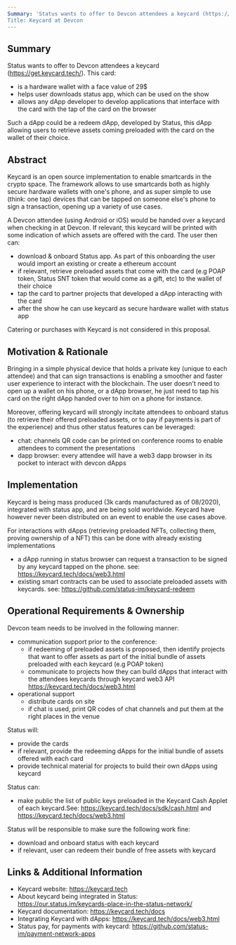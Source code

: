 ```yaml
---
Summary: 'Status wants to offer to Devcon attendees a keycard (https://get.keycard.tech/). This card:
Title: Keycard at Devcon
---
```


## Summary

Status wants to offer to Devcon attendees a keycard (https://get.keycard.tech/). This card:

- is a hardware wallet with a face value of 29$
- helps user downloads status app, which can be used on the show
- allows any dApp developer to develop applications that interface with the card with the tap of the card on the browser

Such a dApp could be a redeem dApp, developed by Status, this dApp allowing users to retrieve assets coming preloaded with the card on the wallet of their choice.

## Abstract

Keycard is an open source implementation to enable smartcards in the crypto space. The framework allows to use smartcards both as highly secure hardware wallets with one's phone, and as super simple to use (think: one tap) devices that can be tapped on someone else's phone to sign a transaction, opening up a variety of use cases.

A Devcon attendee (using Android or iOS) would be handed over a keycard when checking in at Devcon. If relevant, this keycard will be printed with some indication of which assets are offered with the card. The user then can:

- download & onboard Status app. As part of this onboarding the user would import an existing or create a ethereum account
- if relevant, retrieve preloaded assets that come with the card (e.g POAP token, Status SNT token that would come as a gift, etc) to the wallet of their choice
- tap the card to partner projects that developed a dApp interacting with the card
- after the show he can use keycard as secure hardware wallet with status app

Catering or purchases with Keycard is not considered in this proposal.

## Motivation & Rationale

Bringing in a simple physical device that holds a private key (unique to each attendee) and that can sign transactions is enabling a smoother and faster user experience to interact with the blockchain. The user doesn't need to open up a wallet on his phone, or a dApp browser, he just need to tap his card on the right dApp handed over to him on a phone for instance.

Moreover, offering keycard will strongly incitate attendees to onboard status (to retrieve their offered preloaded assets, or to pay if payments is part of the experience) and thus other status features can be leveraged:

- chat: channels QR code can be printed on conference rooms to enable attendees to comment the presentations
- dapp browser: every attendee will have a web3 dapp browser in its pocket to interact with devcon dApps

## Implementation

Keycard is being mass produced (3k cards manufactured as of 08/2020), integrated with status app, and are being sold worldwide. Keycard have however never been distributed on an event to enable the use cases above.

For interactions with dApps (retrieving preloaded NFTs, collecting them, proving ownership of a NFT) this can be done with already existing implementations

- a dApp running in status browser can request a transaction to be signed by any keycard tapped on the phone. see: https://keycard.tech/docs/web3.html
- existing smart contracts can be used to associate preloaded assets with keycards. see: https://github.com/status-im/keycard-redeem

## Operational Requirements & Ownership

Devcon team needs to be involved in the following manner:

- communication support prior to the conference:
  - if redeeming of preloaded assets is proposed, then identify projects that want to offer assets as part of the initial bundle of assets preloaded with each keycard (e.g POAP token)
  - communicate to projects how they can build dApps that interact with the attendees keycards through keycard web3 API https://keycard.tech/docs/web3.html
- operational support
  - distribute cards on site
  - if chat is used, print QR codes of chat channels and put them at the right places in the venue

Status will:

- provide the cards
- if relevant, provide the redeeming dApps for the initial bundle of assets offered with each card
- provide technical material for projects to build their own dApps using keycard

Status can:

- make public the list of public keys preloaded in the Keycard Cash Applet of each keycard.See: https://keycard.tech/docs/sdk/cash.html and https://keycard.tech/docs/web3.html

Status will be responsible to make sure the following work fine:

- download and onboard status with each keycard
- if relevant, user can redeem their bundle of free assets with keycard

## Links & Additional Information

- Keycard website: https://keycard.tech
- About keycard being integrated in Status: https://our.status.im/keycards-place-in-the-status-network/
- Keycard documentation: https://keycard.tech/docs
- Integrating Keycard with dApps: https://keycard.tech/docs/web3.html
- Status pay, for payments with keycard: https://github.com/status-im/payment-network-apps
